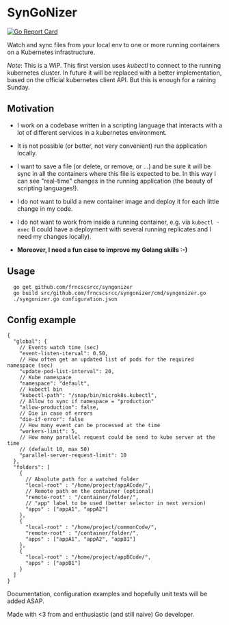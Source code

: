 SynGoNizer
===

[![Go Report Card](https://goreportcard.com/badge/github.com/frncscsrcc/syngonizer)](https://goreportcard.com/report/github.com/frncscsrcc/syngonizer)

Watch and sync files from your local env to one or more running containers on
a Kubernetes infrastructure.

*Note*: This is a WiP. This first version uses _kubectl_ to connect to the
running kubernetes cluster. In future it will be replaced with a better implementation,
based on the official kubernetes client API. But this is enough for a raining Sunday.

Motivation
---

- I work on a codebase written in a scripting language that interacts with a lot of different services in a kubernetes environment.
- It is not possible (or better, not very convenient) run the application locally.
- I want to save a file (or delete, or remove, or ...) and be sure it will be sync in all the containers where this file is expected to be. In this way I can see "real-time" changes in the running application (the beauty of scripting languages!).
- I do not want to build a new container image and deploy it for each little change in my code.
- I do not want to work from inside a running container, e.g. via `kubectl -exec` (I could have a deployment with several running replicates and I need my changes locally).


- **Moreover, I need a fun case to improve my Golang skills :-)**



Usage
---
```
  go get github.com/frncscsrcc/syngonizer
  go build src/github.com/frncscsrcc/syngonizer/cmd/syngonizer.go
  ./syngonizer.go configuration.json
````

Config example
---
```
{
  "global": {
    // Events watch time (sec)
    "event-listen-iterval": 0.50,
    // How often get an updated list of pods for the required namespace (sec)
    "update-pod-list-interval": 20,
    // Kube namespace
    "namespace": "default",
    // kubectl bin
    "kubectl-path": "/snap/bin/microk8s.kubectl",
    // Allow to sync if namespace = "production"
    "allow-production": false,
    // Die in case of errors
    "die-if-error": false
    // How many event can be processed at the time
    "workers-limit": 5,
    // How many parallel request could be send to kube server at the time
    // (default 10, max 50)
    "parallel-server-request-limit": 10
  },
  "folders": [
    {
      // Absolute path for a watched folder
      "local-root" : "/home/project/appACode/",
      // Remote path on the container (optional)
      "remote-root" : "/container/folder/",
      // "app" label to be used (better selector in next version)
      "apps" : ["appA1", "appA2"]
    },
    {
      "local-root" : "/home/project/commonCode/",
      "remote-root" : "/container/folder/",
      "apps" : ["appA1", "appA2", "appB1"]
    },
    {
      "local-root" : "/home/project/appBCode/",
      "apps" : ["appB1"]
    }    
  ]
}
```


Documentation, configuration examples and hopefully unit tests will be added ASAP.

Made with <3 from and enthusiastic (and still naive) Go developer.
